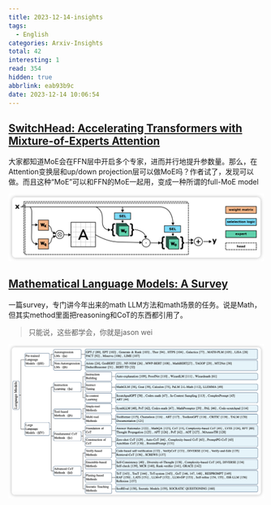 ```yaml
---
title: 2023-12-14-insights
tags:
  - English
categories: Arxiv-Insights
total: 42
interesting: 1
read: 354
hidden: true
abbrlink: eab93b9c
date: 2023-12-14 10:06:54
---
```




## [SwitchHead: Accelerating Transformers with Mixture-of-Experts Attention](https://arxiv.org/pdf/2312.07987.pdf)

大家都知道MoE会在FFN层中开启多个专家，进而并行地提升参数量。那么，在Attention变换层和up/down projection层可以做MoE吗？作者试了，发现可以做。而且这种“MoE”可以和FFN的MoE一起用，变成一种所谓的full-MoE model

<img src="../../files/images/arxiv-insights/2023-12-11-12-15/switchhead.png">



## [Mathematical Language Models: A Survey](https://arxiv.org/pdf/2312.07622.pdf)

一篇survey，专门讲今年出来的math LLM方法和math场景的任务。说是Math，但其实method里面把reasoning和CoT的东西都引用了。

> 只能说，这些都学会，你就是jason wei

<img src="../../files/images/arxiv-insights/2023-12-11-12-15/mathLLM.png">

